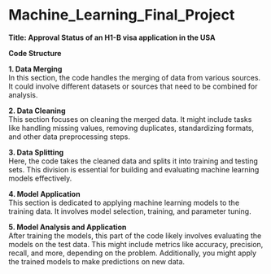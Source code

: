 # Machine_Learning_Final_Project

**Title: Approval Status of an H1-B visa application in the USA**

**Code Structure**

**1. Data Merging**
<br>
In this section, the code handles the merging of data from various sources. It could involve different datasets or sources that need to be combined for analysis.

**2. Data Cleaning**
<br>
This section focuses on cleaning the merged data. It might include tasks like handling missing values, removing duplicates, standardizing formats, and other data preprocessing steps.

**3. Data Splitting**
<br>
Here, the code takes the cleaned data and splits it into training and testing sets. This division is essential for building and evaluating machine learning models effectively.

**4. Model Application**
<br>
This section is dedicated to applying machine learning models to the training data. It involves model selection, training, and parameter tuning.

**5. Model Analysis and Application**
<br>
After training the models, this part of the code likely involves evaluating the models on the test data. This might include metrics like accuracy, precision, recall, and more, depending on the problem. Additionally, you might apply the trained models to make predictions on new data.








